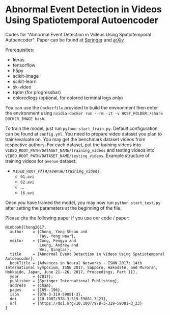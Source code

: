 # Abnormal Event Detection in Videos Using Spatiotemporal Autoencoder
Codes for "Abnormal Event Detection in Videos Using Spatiotemporal Autoencoder".
Paper can be found at [Springer](https://link.springer.com/chapter/10.1007/978-3-319-59081-3_23) and [arXiv](https://arxiv.org/abs/1701.01546).

Prerequisites:
- keras
- tensorflow
- h5py
- scikit-image
- scikit-learn
- sk-video
- tqdm (for progressbar)
- coloredlogs (optional, for colored terminal logs only)

You can use the `Dockerfile` provided to build the environment then enter the environment using `nvidia-docker run --rm -it -v HOST_FOLDER:/share DOCKER_IMAGE bash`.

To train the model, just run `python start_train.py`. Default configuration can be found at `config.yml`. You need to prepare video dataset you plan to train/evaluate on. You may get the benchmark dataset videos from respective authors. For each dataset, put the training videos into `VIDEO_ROOT_PATH/DATASET_NAME/training_videos` and testing videos into `VIDEO_ROOT_PATH/DATASET_NAME/testing_videos`. Example structure of training videos for `avenue` dataset:
- `VIDEO_ROOT_PATH/avenue/training_videos`
  - `01.avi`
  - `02.avi`
  - ...
  - `16.avi`

Once you have trained the model, you may now run `python start_test.py` after setting the parameters at the beginning of the file.

Please cite the following paper if you use our code / paper:
```
@inbook{Chong2017,
  author    = {Chong, Yong Shean and
               Tay, Yong Haur},
  editor    = {Cong, Fengyu and
               Leung, Andrew and
               Wei, Qinglai},
  title     = {Abnormal Event Detection in Videos Using Spatiotemporal Autoencoder},
  bookTitle = {Advances in Neural Networks - ISNN 2017: 14th International Symposium, ISNN 2017, Sapporo, Hakodate, and Muroran, Hokkaido, Japan, June 21--26, 2017, Proceedings, Part II},
  year      = {2017},
  publisher = {Springer International Publishing},
  address   = {Cham},
  pages     = {189--196},
  isbn      = {978-3-319-59081-3},
  doi       = {10.1007/978-3-319-59081-3_23},
  url       = {https://doi.org/10.1007/978-3-319-59081-3_23}
}
```
